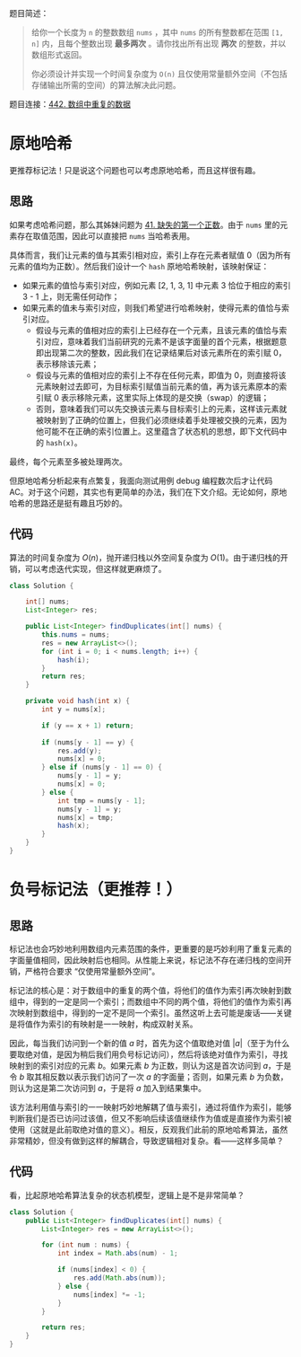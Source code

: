 题目简述：

> 给你一个长度为 `n` 的整数数组 `nums` ，其中 `nums` 的所有整数都在范围 `[1, n]` 内，且每个整数出现 **最多两次** 。请你找出所有出现 **两次** 的整数，并以数组形式返回。
>
> 你必须设计并实现一个时间复杂度为 `O(n)` 且仅使用常量额外空间（不包括存储输出所需的空间）的算法解决此问题。

题目连接：[442. 数组中重复的数据](https://leetcode.cn/problems/find-all-duplicates-in-an-array/)

# 原地哈希

更推荐标记法！只是说这个问题也可以考虑原地哈希，而且这样很有趣。

## 思路

如果考虑哈希问题，那么其姊妹问题为 [41. 缺失的第一个正数](https://leetcode.cn/problems/first-missing-positive/)。由于 `nums` 里的元素存在取值范围，因此可以直接把 `nums` 当哈希表用。

具体而言，我们让元素的值与其索引相对应，索引上存在元素者赋值 0（因为所有元素的值均为正数）。然后我们设计一个 `hash` 原地哈希映射，该映射保证：

- 如果元素的值恰与索引对应，例如元素 [2, 1, 3, 1] 中元素 3 恰位于相应的索引 3 - 1 上，则无需任何动作；
- 如果元素的值未与索引对应，则我们希望进行哈希映射，使得元素的值恰与索引对应。
  - 假设与元素的值相对应的索引上已经存在一个元素，且该元素的值恰与索引对应，意味着我们当前研究的元素不是该字面量的首个元素，根据题意即出现第二次的整数，因此我们在记录结果后对该元素所在的索引赋 0，表示移除该元素；
  - 假设与元素的值相对应的索引上不存在任何元素，即值为 0，则直接将该元素映射过去即可，为目标索引赋值当前元素的值，再为该元素原本的索引赋 0 表示移除元素，这里实际上体现的是交换（swap）的逻辑；
  - 否则，意味着我们可以先交换该元素与目标索引上的元素，这样该元素就被映射到了正确的位置上，但我们必须继续着手处理被交换的元素，因为他可能不在正确的索引位置上。这里蕴含了状态机的思想，即下文代码中的 `hash(x)`。

最终，每个元素至多被处理两次。

但原地哈希分析起来有点繁复，我面向测试用例 debug 编程数次后才让代码 AC。对于这个问题，其实也有更简单的办法，我们在下文介绍。无论如何，原地哈希的思路还是挺有趣且巧妙的。

## 代码

算法的时间复杂度为 $O(n)$，抛开递归栈以外空间复杂度为 $O(1)$。由于递归栈的开销，可以考虑迭代实现，但这样就更麻烦了。

```java
class Solution {

    int[] nums;
    List<Integer> res;

    public List<Integer> findDuplicates(int[] nums) {
        this.nums = nums;
        res = new ArrayList<>();
        for (int i = 0; i < nums.length; i++) {
            hash(i);
        }
        return res;
    }

    private void hash(int x) {
        int y = nums[x];

        if (y == x + 1) return;
        
        if (nums[y - 1] == y) {
            res.add(y);
            nums[x] = 0;
        } else if (nums[y - 1] == 0) {
            nums[y - 1] = y;
            nums[x] = 0;
        } else {
            int tmp = nums[y - 1];
            nums[y - 1] = y;
            nums[x] = tmp;
            hash(x);
        }
    }
}
```

# 负号标记法（更推荐！）

## 思路

标记法也会巧妙地利用数组内元素范围的条件，更重要的是巧妙利用了重复元素的字面量值相同，因此映射后也相同。从性能上来说，标记法不存在递归栈的空间开销，严格符合要求 “仅使用常量额外空间”。

标记法的核心是：对于数组中的重复的两个值，将他们的值作为索引再次映射到数组中，得到的一定是同一个索引；而数组中不同的两个值，将他们的值作为索引再次映射到数组中，得到的一定不是同一个索引。虽然这听上去可能是废话——关键是将值作为索引的有映射是一一映射，构成双射关系。

因此，每当我们访问到一个新的值 $a$ 时，首先为这个值取绝对值 $|a|$（至于为什么要取绝对值，是因为稍后我们用负号标记访问），然后将该绝对值作为索引，寻找映射到的索引对应的元素 $b$。如果元素 $b$ 为正数，则认为这是首次访问到 $a$，于是令 $b$ 取其相反数以表示我们访问了一次 $a$ 的字面量；否则，如果元素 $b$ 为负数，则认为这是第二次访问到 $a$，于是将 $a$ 加入到结果集中。

该方法利用值与索引的一一映射巧妙地解耦了值与索引，通过将值作为索引，能够判断我们是否已访问过该值，但又不影响后续该值继续作为值或是直接作为索引被使用（这就是此前取绝对值的意义）。相反，反观我们此前的原地哈希算法，虽然非常精妙，但没有做到这样的解耦合，导致逻辑相对复杂。看——这样多简单？

## 代码

看，比起原地哈希算法复杂的状态机模型，逻辑上是不是非常简单？

```java
class Solution {
    public List<Integer> findDuplicates(int[] nums) {
        List<Integer> res = new ArrayList<>();

        for (int num : nums) {
            int index = Math.abs(num) - 1;

            if (nums[index] < 0) {
                res.add(Math.abs(num));
            } else {
                nums[index] *= -1;
            }
        }

        return res;
    }
}
```


